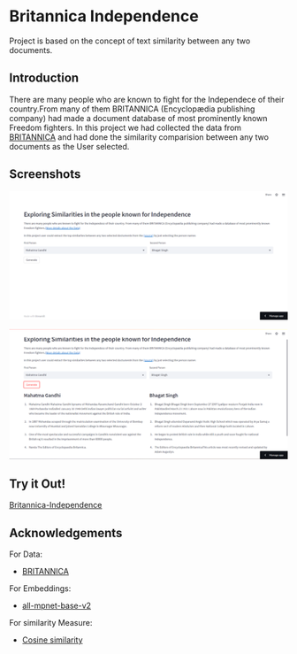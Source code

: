 
# Britannica Independence

Project is based on the concept of text similarity between any two documents.


## Introduction

There are many people who are known to fight for the Independece of their country.From many of them BRITANNICA (Encyclopædia publishing company) had made a document database of most prominently known Freedom fighters. In this project we had collected the data from [BRITANNICA](https://www.britannica.com/biographies/history/independence) and had done the similarity comparision between any two documents as the User selected.

## Screenshots

![](https://github.com/Karthikputchala/Britannica-Independence/blob/main/Screenshots/Screenshot%20(36).png)

![](https://github.com/Karthikputchala/Britannica-Independence/blob/main/Screenshots/Screenshot%20(37).png)
## Try it Out!

[Britannica-Independence](https://karthikputchala-britannica-independence-app-fd09j4.streamlit.app/)
## Acknowledgements
For Data: 
 - [BRITANNICA](https://www.britannica.com/biographies/history/independence)
 
For Embeddings:
 - [all-mpnet-base-v2](https://huggingface.co/sentence-transformers/all-mpnet-base-v2)
 
For similarity Measure:
 - [Cosine similarity](https://www.sbert.net/docs/usage/semantic_textual_similarity.html)

